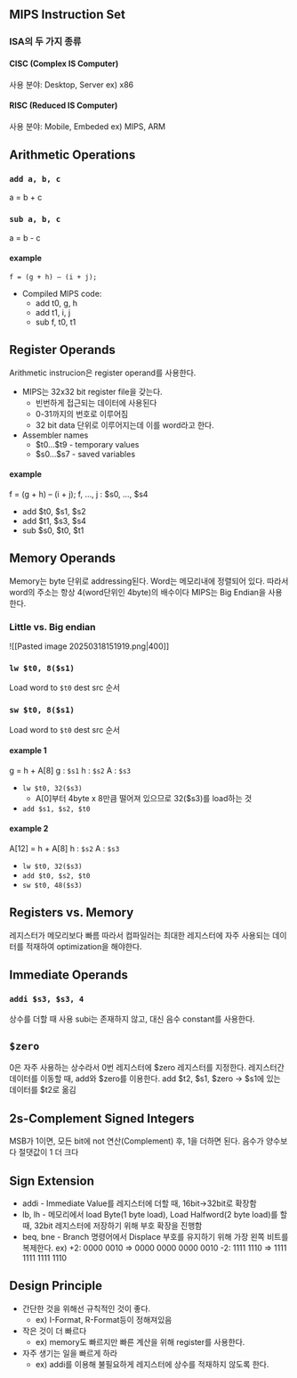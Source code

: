 ## MIPS Instruction Set
### ISA의 두 가지 종류
#### CISC (Complex IS Computer)
사용 분야: Desktop, Server
ex) x86
#### RISC (Reduced IS Computer)
사용 분야: Mobile, Embeded
ex) MIPS, ARM
## Arithmetic Operations
### `add a, b, c`
a = b + c
### `sub a, b, c`
a = b - c
#### example 
`f = (g + h) – (i + j);`
- Compiled MIPS code:
	- add t0, g, h 
	- add t1, i, j 
	- sub f, t0, t1 
## Register Operands
Arithmetic instrucion은 register operand를 사용한다.
- MIPS는 32x32 bit register file을 갖는다.
	- 빈번하게 접근되는 데이터에 사용된다
	- 0-31까지의 번호로 이루어짐
	- 32 bit data 단위로 이루어지는데 이를 word라고 한다.
- Assembler names
	- \$t0...\$t9 - temporary values
	- \$s0...$s7 - saved variables
#### example
f = (g + h) – (i + j);
f, …, j : $s0, …, $s4
- add $t0, $s1, $s2
- add $t1, $s3, $s4
- sub $s0, $t0, $t1
## Memory Operands
Memory는 byte 단위로 addressing된다.
Word는 메모리내에 정렬되어 있다. 따라서 word의 주소는 항상 4(word단위인 4byte)의 배수이다
MIPS는 Big Endian을 사용한다.
### Little vs. Big endian
![[Pasted image 20250318151919.png|400]]
### `lw $t0, 8($s1)`
Load word to `$t0`
dest src 순서
### `sw $t0, 8($s1)`
Load word to `$t0`
dest src 순서
#### example 1
g = h + A\[8]
g : `$s1`
h : `$s2`
A : `$s3`
- `lw $t0, 32($s3)`
	- A\[0]부터 4byte x 8만큼 떨어져 있으므로 32($s3)를 load하는 것
- `add $s1, $s2, $t0`
#### example 2
A\[12] = h + A\[8]
h : `$s2`
A : `$s3`
- `lw $t0, 32($s3)`
- `add $t0, $s2, $t0`
- `sw $t0, 48($s3)`
## Registers vs. Memory
레지스터가 메모리보다 빠름
따라서 컴파일러는 최대한 레지스터에 자주 사용되는 데이터를 적재하여 optimization을 해야한다.
## Immediate Operands
### `addi $s3, $s3, 4`
상수를 더할 때 사용
subi는 존재하지 않고, 대신 음수 constant를 사용한다.
## `$zero`
0은 자주 사용하는 상수라서 0번 레지스터에 $zero 레지스터를 지정한다.
레지스터간 데이터를 이동할 때, add와 $zero를 이용한다.
add $t2, $s1, $zero -> $s1에 있는 데이터를 $t2로 옮김
## 2s-Complement Signed Integers
MSB가 1이면, 모든 bit에 not 연산(Complement) 후, 1을 더하면 된다.
음수가 양수보다 절댓값이 1 더 크다
## Sign Extension
- addi - Immediate Value를 레지스터에 더할 때, 16bit->32bit로 확장함
- lb, lh - 메모리에서 load Byte(1 byte load), Load Halfword(2 byte load)를 할 때, 32bit 레지스터에 저장하기 위해 부호 확장을 진행함
- beq, bne - Branch 명령어에서 Displace
부호를 유지하기 위해 가장 왼쪽 비트를 복제한다.
ex) 
+2: 0000 0010 => 0000 0000 0000 0010
-2: 1111 1110 => 1111 1111 1111 1110
## Design Principle

- 간단한 것을 위해선 규칙적인 것이 좋다.
	- ex) I-Format, R-Format등이 정해져있음
- 작은 것이 더 빠르다
	- ex) memory도 빠르지만 빠른 계산을 위해 register를 사용한다.
- 자주 생기는 일을 빠르게 하라
	- ex) addi를 이용해 불필요하게 레지스터에 상수를 적재하지 않도록 한다.